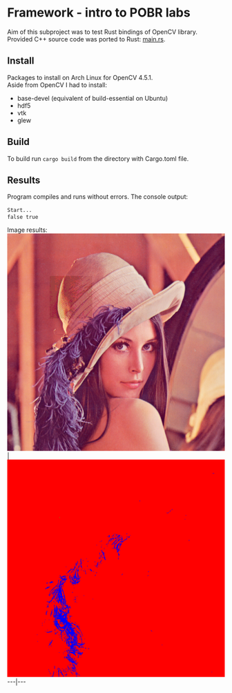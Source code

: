 # Framework - intro to POBR labs
Aim of this subproject was to test Rust bindings of OpenCV library.  
Provided C++ source code was ported to Rust: [main.rs](https://github.com/skalermo/POBR-labs/blob/main/framework/src/main.rs).

## Install
Packages to install on Arch Linux for OpenCV 4.5.1.  
Aside from OpenCV I had to install:
- base-devel (equivalent of build-essential on Ubuntu)
- hdf5
- vtk
- glew

## Build
To build run `cargo build` from the directory with Cargo.toml file.
  
## Results
Program compiles and runs without errors.
The console output:
```
Start...
false true
```

Image results:  
![Lena](https://github.com/skalermo/POBR-labs/blob/main/framework/Lena_new.png)|![Max](https://github.com/skalermo/POBR-labs/blob/main/framework/Max.png)
---|---

